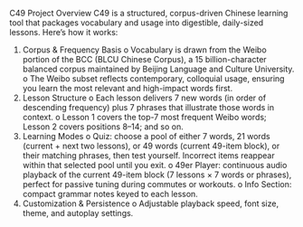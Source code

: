 C49 Project Overview
C49 is a structured, corpus-driven Chinese learning tool that packages vocabulary and usage into digestible, daily-sized lessons. Here’s how it works:
1.	Corpus & Frequency Basis
o	Vocabulary is drawn from the Weibo portion of the BCC (BLCU Chinese Corpus), a 15 billion-character balanced corpus maintained by Beijing Language and Culture University.
o	The Weibo subset reflects contemporary, colloquial usage, ensuring you learn the most relevant and high-impact words first.
2.	Lesson Structure
o	Each lesson delivers 7 new words (in order of descending frequency) plus 7 phrases that illustrate those words in context.
o	Lesson 1 covers the top-7 most frequent Weibo words; Lesson 2 covers positions 8–14; and so on.
3.	Learning Modes
o	Quiz: choose a pool of either 7 words, 21 words (current + next two lessons), or 49 words (current 49-item block), or their matching phrases, then test yourself. Incorrect items reappear within that selected pool until you exit.
o	49er Player: continuous audio playback of the current 49-item block (7 lessons × 7 words or phrases), perfect for passive tuning during commutes or workouts.
o	Info Section: compact grammar notes keyed to each lesson.
4.	Customization & Persistence
o	Adjustable playback speed, font size, theme, and autoplay settings.
